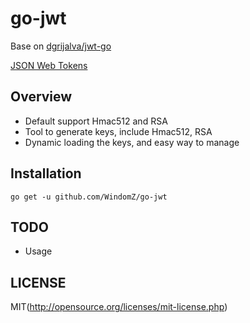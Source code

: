# go-jwt

Base on [dgrijalva/jwt-go](https://github.com/dgrijalva/jwt-go)

[JSON Web Tokens](http://self-issued.info/docs/draft-ietf-oauth-json-web-token.html)

## Overview

* Default support Hmac512 and RSA
* Tool to generate keys, include Hmac512, RSA
* Dynamic loading the keys, and easy way to manage

## Installation

```
go get -u github.com/WindomZ/go-jwt
```

## TODO

* Usage

## LICENSE

MIT(http://opensource.org/licenses/mit-license.php)
